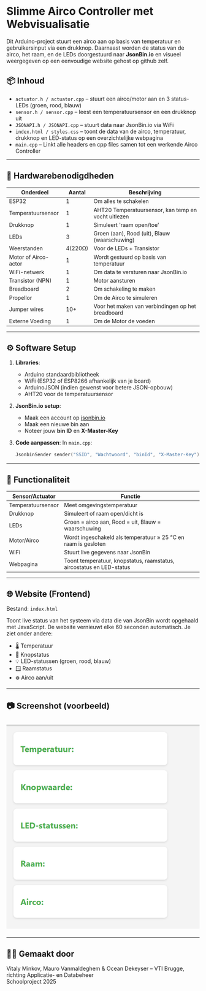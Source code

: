# Slimme Airco Controller met Webvisualisatie 

Dit Arduino-project stuurt een airco aan op basis van temperatuur en gebruikersinput via een drukknop. Daarnaast worden de status van de airco, het raam, en de LEDs doorgestuurd naar **JsonBin.io** en visueel weergegeven op een eenvoudige website gehost op github zelf.

## 📦 Inhoud

- `actuator.h / actuator.cpp` – stuurt een airco/motor aan en 3 status-LEDs (groen, rood, blauw)
- `sensor.h / sensor.cpp` – leest een temperatuursensor en een drukknop uit
- `JSONAPI.h / JSONAPI.cpp` – stuurt data naar JsonBin.io via WiFi
- `index.html / styles.css` – toont de data van de airco, temperatuur, drukknop en LED-status op een overzichtelijke webpagina
-  `main.cpp` – Linkt alle headers en cpp files samen tot een werkende Airco Controller


---

## 🔧 Hardwarebenodigdheden

| Onderdeel           | Aantal | Beschrijving                                         |
|---------------------|--------|------------------------------------------------------|
| ESP32               | 1      | Om alles te schakelen                                |
| Temperatuursensor   | 1      | AHT20 Temperatuursensor, kan temp en vocht uitlezen  |
| Drukknop            | 1      | Simuleert 'raam open/toe'                            |
| LEDs                | 3      | Groen (aan), Rood (uit), Blauw (waarschuwing)        |
| Weerstanden         | 4(220Ω)| Voor de LEDs + Transistor                            |
| Motor of Airco-actor| 1      | Wordt gestuurd op basis van temperatuur              |
| WiFi-netwerk        | 1      | Om data te versturen naar JsonBin.io                 |
| Transistor (NPN)    | 1      | Motor aansturen                                      |
| Breadboard          | 2      | Om schakeling te maken                               |
| Propellor           | 1      | Om de Airco te simuleren                             |
| Jumper wires        | 10+    | Voor het maken van verbindingen op het breadboard     |
| Externe Voeding        | 1    | Om de Motor de voeden     |







---

## ⚙️ Software Setup

1. **Libraries**:
   - Arduino standaardbibliotheek
   - WiFi (ESP32 of ESP8266 afhankelijk van je board)
   - ArduinoJSON (indien gewenst voor betere JSON-opbouw)
   - AHT20 voor de temperatuursensor

2. **JsonBin.io setup**:
   - Maak een account op [jsonbin.io](https://jsonbin.io)
   - Maak een nieuwe bin aan
   - Noteer jouw **bin ID** en **X-Master-Key**

3. **Code aanpassen**:
   In `main.cpp`:
   ```cpp
   JsonbinSender sender("SSID", "Wachtwoord", "binId", "X-Master-Key");
   ```

---

## 📡 Functionaliteit

| Sensor/Actuator   | Functie |
|-------------------|---------|
| Temperatuursensor | Meet omgevingstemperatuur |
| Drukknop          | Simuleert of raam open/dicht is |
| LEDs              | Groen = airco aan, Rood = uit, Blauw = waarschuwing |
| Motor/Airco       | Wordt ingeschakeld als temperatuur ≥ 25 °C en raam is gesloten |
| WiFi              | Stuurt live gegevens naar JsonBin |
| Webpagina         | Toont temperatuur, knopstatus, raamstatus, aircostatus en LED-status |

---

## 🌐 Website (Frontend)

Bestand: `index.html`

Toont live status van het systeem via data die van JsonBin wordt opgehaald met JavaScript. De website vernieuwt elke 60 seconden automatisch. Je ziet onder andere:

- 🌡️ Temperatuur
- 🔘 Knopstatus
- 💡 LED-statussen (groen, rood, blauw)
- 🪟 Raamstatus
- ❄️ Airco aan/uit

---


## 📷 Screenshot (voorbeeld)
![Schema van de schakeling](web.png)
---

---

## 👨‍💻 Gemaakt door

Vitaly Minkov, Mauro Vanmaldeghem & Ocean Dekeyser – VTI Brugge, richting Applicatie- en Databeheer  
Schoolproject 2025
